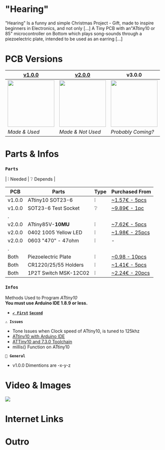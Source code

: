 ﻿# "Hearing"
"Hearing" Is a funny and simple Christmas Project - Gift, made to inspire beginners in Electronics, and not only [...] A Tiny PCB with an"ATtiny10 or 85" microcontroller on Bottom which plays song-sounds through a piezoelectric plate, intended to be used as an earring [...]


# PCB Versions

|[v1.0.0](https://easyeda.com/editor#id=460c792bdeb14df49b22bafdbc1c2439)|[v2.0.0](https://easyeda.com/editor#id=cc25afc377a7449d9af5e2e83bf3eaca) |v3.0.0|
|-|-|-|
|<img src="https://i.imgur.com/3quR8h7.jpg" width="150" height="150"/>|<img src="https://i.imgur.com/Vghtdj0.jpg" width="150" height="150"/>|<img src="https://i.imgur.com/fpBgOhz.jpg" width="150" height="150"/>|
|*Made & Used*|*Made & Not Used*|*Probably Coming?*|
# Parts & Infos

### `Parts`
| ❕ Needed | ❔ Depends |

|PCB|Parts| Type | Purchased From|
| - | - | - | - |
|v1.0.0|ATtiny10 SOT23-6|❕|[~1.57€ - 5pcs](https://www.aliexpress.com/item/33013948023.html?spm=a2g0s.9042311.0.0.f8694c4dkP1uS3)|
|v1.0.0|SOT23-6 Test Socket|❔|[~9.89€ - 1pc](https://www.ebay.com/itm/1X-SOT23-SOT23-6-SOT23-6L-IC-Test-Socket-Programmer-Adapter-Burn-in-Soc-D3L8/233198450659?ssPageName=STRK%3AMEBIDX%3AIT&_trksid=p2057872.m2749.l2649)|
|.||||
|v2.0.0|ATtiny85V-**10MU** |❕|[~7.62€ - 5pcs](https://www.aliexpress.com/item/32854266955.html?spm=a2g0s.9042311.0.0.61774c4dbgpBel)|
|v2.0.0|0402 1005 Yellow LED |❕|[~1.98€ - 25pcs](https://www.ebay.com/itm/0402-0603-0805-1206-1210-3528-5050-SMD-SMT-LED-Diodes-White-Red-Blue-Light-Bulb/383101301756?ssPageName=STRK%3AMEBIDX%3AIT&var=651681270973&_trksid=p2057872.m2749.l2649)|
|v2.0.0|0603 "470" - 47ohm|❕| - |
|.||||
|Both|Piezoelectric Plate|❕|[~0.98 - 10pcs](https://www.ebay.com/itm/10-Pcs-Piezoelectric-Piezo-Ceramic-Wafer-Plate-Dia-15mm-For-Buzzer-Loudspeaker/123056838637?ssPageName=STRK%3AMEBIDX%3AIT&_trksid=p2057872.m2749.l2649)|
|Both|CR1220/25/55 Holders|❕|[~1.41€ - 5pcs](https://www.aliexpress.com/item/33013461583.html?spm=a2g0s.9042311.0.0.f8694c4dkP1uS3)|
|Both|1P2T Switch MSK-12C02|❕|[~2.24€ - 20pcs](https://www.ebay.com/itm/20PCS-Mini-SPDT-1P2T-Slide-Switch-On-Off-MSK-12C02-SMD-7P-For-MP3-MP4/151723531917?ssPageName=STRK%3AMEBIDX%3AIT&_trksid=p2057872.m2749.l2649)|

### `Infos`

Methods Used to Program *ATtiny10*<br>
**You must use Arduino IDE 1.8.9 or less.**

* **[```✔️ First```](https://make.kosakalab.com/make/electronic-work/arduino_tpi_en/ )** 
 **[```Second```](http://www.technoblogy.com/show?1YQY)**

**`⚠️ Issues`**
* Tone Issues when Clock speed of ATtiny10, is tuned to 125khz
* [ATtiny10 with Arduino IDE](https://stackoverflow.com/questions/59077871/programming-attiny10-with-arduino-ld-exe-errors)
* [ATTiny10 and 7.3.0 Toolchain](https://groups.google.com/a/arduino.cc/forum/#!topic/developers/Ny82s7t11Vc)
* millis() Function on ATtiny10

**`🎲 General`**
* v1.0.0 Dimentions are -x-y-z

# Video & Images
[![](http://img.youtube.com/vi/1UqGlBQeKq4/0.jpg)](http://www.youtube.com/watch?v=1UqGlBQeKq4 "")

# Internet Links


# Outro

